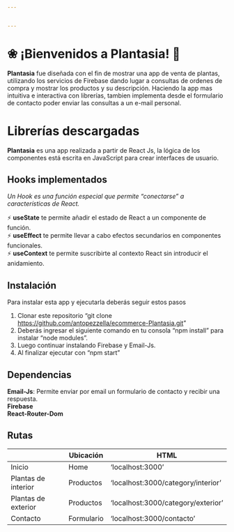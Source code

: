 ```yaml
---


---
```


<h1 id="❀-¡bienvenidos-a-plantasia-🌼">❀ ¡Bienvenidos a Plantasia! 🌼</h1>
<p><strong>Plantasia</strong> fue diseñada con el fin de mostrar una app de venta de plantas, utilizando los servicios de Firebase dando lugar a consultas de ordenes de compra y mostrar los productos y su descripción. Haciendo la app mas intuitiva e interactiva con librerías, tambien implementa desde el formulario de contacto poder enviar las consultas a un e-mail personal.</p>
<h1 id="librerías-descargadas">Librerías descargadas</h1>
<p><strong>Plantasia</strong> es una app realizada a partir de React Js, la lógica de los componentes está escrita en JavaScript para crear interfaces de usuario.</p>
<h2 id="hooks-implementados">Hooks implementados</h2>
<p><em>Un Hook es una función especial que permite “conectarse” a características de React.</em></p>
<p>⚡️ <strong>useState</strong> te permite añadir el estado de React a un componente de función.<br>
⚡️ <strong>useEffect</strong> te permite llevar a cabo efectos secundarios en componentes funcionales.<br>
⚡️ <strong>useContext</strong> te permite suscribirte al contexto React sin introducir el anidamiento.</p>
<h2 id="instalación">Instalación</h2>
<p>Para instalar esta app y ejecutarla deberás seguir estos pasos</p>
<ol>
<li>Clonar este repositorio “git clone <a href="https://github.com/antopezzella/ecommerce-Plantasia.git">https://github.com/antopezzella/ecommerce-Plantasia.git</a>”</li>
<li>Deberás ingresar el siguiente comando en tu consola “npm install” para instalar “node modules”.</li>
<li>Luego continuar instalando Firebase y Email-Js.</li>
<li>Al finalizar ejecutar con “npm start”</li>
</ol>
<h2 id="dependencias">Dependencias</h2>
<p><strong>Email-Js</strong>: Permite enviar por email un formulario de contacto y recibir una respuesta.<br>
<strong>Firebase</strong><br>
<strong>React-Router-Dom</strong></p>
<h2 id="rutas">Rutas</h2>

<table>
<thead>
<tr>
<th></th>
<th>Ubicación</th>
<th>HTML</th>
</tr>
</thead>
<tbody>
<tr>
<td>Inicio</td>
<td>Home</td>
<td>‘localhost:3000’</td>
</tr>
<tr>
<td>Plantas de interior</td>
<td>Productos</td>
<td>‘localhost:3000/category/interior’</td>
</tr>
<tr>
<td>Plantas de exterior</td>
<td>Productos</td>
<td>‘localhost:3000/category/exterior’</td>
</tr>
<tr>
<td>Contacto</td>
<td>Formulario</td>
<td>‘localhost:3000/contacto’</td>
</tr>
</tbody>
</table>

